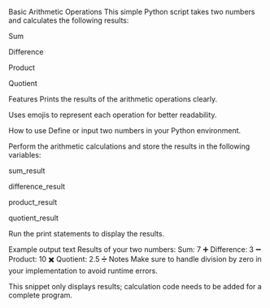 Basic Arithmetic Operations
This simple Python script takes two numbers and calculates the following results:

Sum

Difference

Product

Quotient

Features
Prints the results of the arithmetic operations clearly.

Uses emojis to represent each operation for better readability.

How to use
Define or input two numbers in your Python environment.

Perform the arithmetic calculations and store the results in the following variables:

sum_result

difference_result

product_result

quotient_result

Run the print statements to display the results.

Example output
text
Results of your two numbers:
Sum: 7  ➕
Difference: 3  ➖
Product: 10  ✖️
Quotient: 2.5  ➗
Notes
Make sure to handle division by zero in your implementation to avoid runtime errors.

This snippet only displays results; calculation code needs to be added for a complete program.
